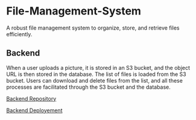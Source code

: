 # File-Management-System

A robust file management system to organize, store, and retrieve files efficiently.


## Backend
When a user uploads a picture, it is stored in an S3 bucket, and the object URL is then stored in the database. The list of files is loaded from the S3 bucket. Users can download and delete files from the list, and all these processes are facilitated through the S3 bucket and the database.

[Backend Repository](https://github.com/Smoke221/File-Management-System)

[Backend Deployement](https://fs-filestorage.cyclic.app/)
